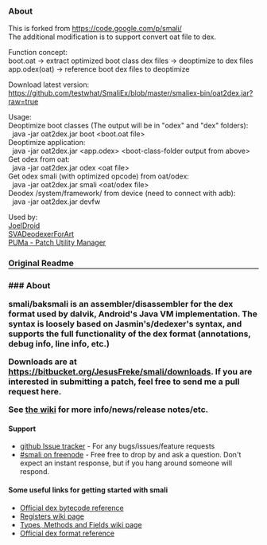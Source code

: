 ### About
This is forked from https://code.google.com/p/smali/  
The additional modification is to support convert oat file to dex.

Function concept:  
boot.oat -> extract optimized boot class dex files -> deoptimize to dex files  
app.odex(oat) -> reference boot dex files to deoptimize

Download latest version:  
https://github.com/testwhat/SmaliEx/blob/master/smaliex-bin/oat2dex.jar?raw=true

Usage:  
Deoptimize boot classes (The output will be in "odex" and "dex" folders):  
&nbsp;&nbsp;java -jar oat2dex.jar boot &lt;boot.oat file&gt;  
Deoptimize application:  
&nbsp;&nbsp;java -jar oat2dex.jar &lt;app.odex&gt; &lt;boot-class-folder output from above&gt;  
Get odex from oat:  
&nbsp;&nbsp;java -jar oat2dex.jar odex &lt;oat file&gt;  
Get odex smali (with optimized opcode) from oat/odex:  
&nbsp;&nbsp;java -jar oat2dex.jar smali &lt;oat/odex file&gt;  
Deodex /system/framework/ from device (need to connect with adb):  
&nbsp;&nbsp;java -jar oat2dex.jar devfw

Used by:  
[JoelDroid](http://forum.xda-developers.com/android/software-hacking/script-app-joeldroid-lollipop-batch-t2980857)  
[SVADeodexerForArt](http://forum.xda-developers.com/galaxy-s5/general/tool-deodex-tool-android-l-t2972025)  
[PUMa - Patch Utility Manager](http://forum.xda-developers.com/showthread.php?t=1434946)

<h3 style="border-bottom:2px solid #666">Original Readme<h3>
### About

smali/baksmali is an assembler/disassembler for the dex format used by dalvik, Android's Java VM implementation. The syntax is loosely based on Jasmin's/dedexer's syntax, and supports the full functionality of the dex format (annotations, debug info, line info, etc.)

Downloads are at  https://bitbucket.org/JesusFreke/smali/downloads. If you are interested in submitting a patch, feel free to send me a pull request here.

See [the wiki](https://github.com/JesusFreke/smali/wiki) for more info/news/release notes/etc.

#### Support
- [github Issue tracker](https://github.com/JesusFreke/smali/issues) - For any bugs/issues/feature requests
- [#smali on freenode](http://webchat.freenode.net/?channels=smali) - Free free to drop by and ask a question. Don't expect an instant response, but if you hang around someone will respond.


#### Some useful links for getting started with smali

- [Official dex bytecode reference](https://source.android.com/devices/tech/dalvik/dalvik-bytecode.html)
- [Registers wiki page](https://github.com/JesusFreke/smali/wiki/Registers)
- [Types, Methods and Fields wiki page](https://github.com/JesusFreke/smali/wiki/TypesMethodsAndFields)
- [Official dex format reference](https://source.android.com/devices/tech/dalvik/dex-format.html)
